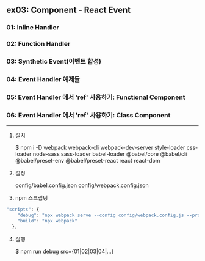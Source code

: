 ## ex03: Component - React Event

### 01: Inline Handler

### 02: Function Handler

### 03: Synthetic Event(이벤트 합성)

### 04: Event Handler 예제들

### 05: Event Handler 에서 'ref' 사용하기: Functional Component

### 06: Event Handler 에서 'ref' 사용하기: Class Component

---

1.  설치

    $ npm i -D webpack webpack-cli webpack-dev-server style-loader css-loader node-sass sass-loader babel-loader @babel/core @babel/cli @babel/preset-env @babel/preset-react react react-dom

2.  설정

    config/babel.config.json
    config/webpack.config.json

3.  npm 스크립팅

```javascript
"scripts": {
    "debug": "npx webpack serve --config config/webpack.config.js --progress --mode development --env",
    "build": "npx webpack"
  },
```

4. 실행

   $ npm run debug src={01|02|03|04|...}
